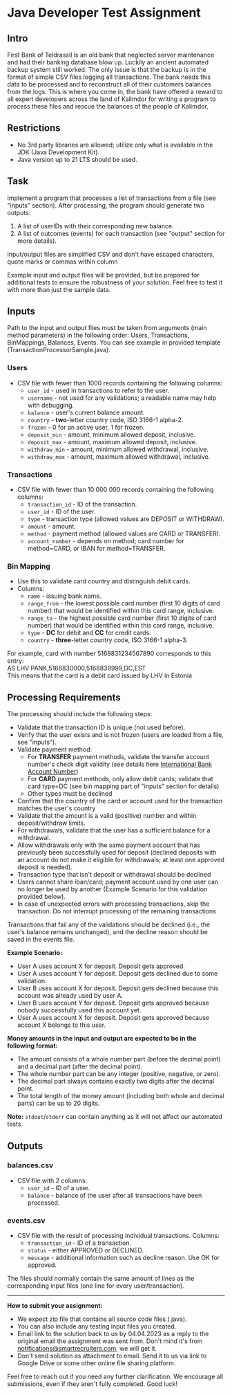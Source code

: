 # Java Developer Test Assignment

## Intro

First Bank of Teldrassil is an old bank that neglected server maintenance and had their banking database blow up. Luckily an ancient automated backup system still worked. The only issue is that the backup is in the format of simple CSV
files logging all transactions. The bank needs this data to be processed and to reconstruct all of their customers balances from the logs. This is where you come in, the bank have offered a reward to all expert developers across the land of
Kalimdor for writing a program to process these files and rescue the balances of the people of Kalimdor.

## Restrictions

- No 3rd party libraries are allowed; utilize only what is available in the JDK (Java Development Kit).
- Java version up to 21 LTS should be used.


## Task

Implement a program that processes a list of transactions from a file (see "inputs" section). After processing, the program should generate two outputs:

1. A list of userIDs with their corresponding new balance.
2. A list of outcomes (events) for each transaction (see "output" section for more details).

Input/output files are simplified CSV and don't have escaped characters, quote marks or commas within column

Example input and output files will be provided, but be prepared for additional tests to ensure the robustness of your solution. Feel free to test it with more than just the sample data.

## Inputs

Path to the input and output files must be taken from arguments (main method parameters) in the following order:
Users, Transactions, BinMappings, Balances, Events.
You can see example in provided template (TransactionProcessorSample.java).

### Users

- CSV file with fewer than 1000 records containing the following columns:
  - `user_id` - used in transactions to refer to the user.
  - `username` - not used for any validations; a readable name may help with debugging.
  - `balance` - user's current balance amount.
  - `country` - **two**-letter country code, ISO 3166-1 alpha-2.
  - `frozen` - 0 for an active user, 1 for frozen.
  - `deposit_min` - amount, minimum allowed deposit, inclusive.
  - `deposit_max` - amount, maximum allowed deposit, inclusive.
  - `withdraw_min` - amount, minimum allowed withdrawal, inclusive.
  - `withdraw_max` - amount, maximum allowed withdrawal, inclusive.

### Transactions

- CSV file with fewer than 10 000 000 records containing the following columns:
  - `transaction_id` - ID of the transaction.
  - `user_id` - ID of the user.
  - `type` - transaction type (allowed values are DEPOSIT or WITHDRAW).
  - `amount` - amount.
  - `method` - payment method (allowed values are CARD or TRANSFER).
  - `account_number` - depends on method; card number for method=CARD, or IBAN for method=TRANSFER.

### Bin Mapping

- Use this to validate card country and distinguish debit cards.
- Columns:
  - `name` - issuing bank name.
  - `range_from` - the lowest possible card number (first 10 digits of card number) that would be identified within this card range, inclusive.
  - `range_to` - the highest possible card number (first 10 digits of card number) that would be identified within this card range, inclusive.
  - `type` - **DC** for debit and **CC** for credit cards.
  - `country` - **three**-letter country code, ISO 3166-1 alpha-3.

For example, card with number 5168831234567890 corresponds to this entry:\
AS LHV PANK,5168830000,5168839999,DC,EST\
This means that the card is a debit card issued by LHV in Estonia  

## Processing Requirements

The processing should include the following steps:

- Validate that the transaction ID is unique (not used before).
- Verify that the user exists and is not frozen (users are loaded from a file, see "inputs").
- Validate payment method:
  - For **TRANSFER** payment methods, validate the transfer account number's check digit validity (see details here [International Bank Account Number](https://en.wikipedia.org/wiki/International_Bank_Account_Number))
  - For **CARD** payment methods, only allow debit cards; validate that card type=DC (see bin mapping part of "inputs" section for details)
  - Other types must be declined
- Confirm that the country of the card or account used for the transaction matches the user's country
- Validate that the amount is a valid (positive) number and within deposit/withdraw limits.
- For withdrawals, validate that the user has a sufficient balance for a withdrawal.
- Allow withdrawals only with the same payment account that has previously been successfully used for deposit (declined deposits with an account do not make it eligible for withdrawals; at least one approved deposit is needed).
- Transaction type that isn't deposit or withdrawal should be declined
- Users cannot share iban/card; payment account used by one user can no longer be used by another (Example Scenario for this validation provided below).
- In case of unexpected errors with processing transactions, skip the transaction. Do not interrupt processing of the remaining transactions

Transactions that fail any of the validations should be declined (i.e., the user's balance remains unchanged), and the decline reason should be saved in the events file.

**Example Scenario:**

- User A uses account X for deposit. Deposit gets approved.
- User A uses account Y for deposit. Deposit gets declined due to some validation.
- User B uses account X for deposit. Deposit gets declined because this account was already used by user A.
- User B uses account Y for deposit. Deposit gets approved because nobody successfully used this account yet.
- User A uses account X for deposit. Deposit gets approved because account X belongs to this user.

**Money amounts in the input and output are expected to be in the following format:**

- The amount consists of a whole number part (before the decimal point) and a decimal part (after the decimal point).
- The whole number part can be any integer (positive, negative, or zero).
- The decimal part always contains exactly two digits after the decimal point.
- The total length of the money amount (including both whole and decimal parts) can be up to 20 digits.

**Note:** `stdout`/`stderr` can contain anything as it will not affect our automated tests.

## Outputs

### balances.csv

- CSV file with 2 columns:
  - `user_id` - ID of a user.
  - `balance` - balance of the user after all transactions have been processed.

### events.csv

- CSV file with the result of processing individual transactions. Columns:
  - `transaction_id` - ID of a transaction.
  - `status` - either APPROVED or DECLINED.
  - `message` - additional information such as decline reason. Use OK for approved.

The files should normally contain the same amount of lines as the corresponding input files (one line for every user/transaction).

------

**How to submit your assignment:**

- We expect zip file that contains all source code files (.java).
- You can also include any testing input files you created.
- Email link to the solution back to us by 04.04.2023 as a reply to the original email the assignment was sent from. Don't mind it's from notifications@smartrecruiters.com, we will get it.
- Don't send solution as attachment to email. Send it to us via link to Google Drive or some other online file sharing platform.

Feel free to reach out if you need any further clarification. We encourage all submissions, even if they aren't fully completed. Good luck!
